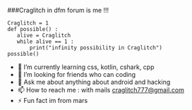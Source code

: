 
###Craglitch in dfm forum is me !!!

```
Craglitch = 1
def possible() :
   alive = Craglitch
   while alive == 1 :
       print("infinity possibility in Craglitch")
possible()
```


- 🌱 I’m currently learning css, kotlin, cshark, cpp
- 🤔 I’m looking for friends who can coding
- 💬 Ask me about anything about android and hacking
- 📫 How to reach me : with mails craglitch777@gmail.com
- ⚡ Fun fact im from mars

